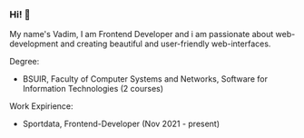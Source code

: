 ### Hi! 👋 

My name's Vadim, I am Frontend Developer and i am passionate about web-development and creating  beautiful and user-friendly web-interfaces.

Degree:
- BSUIR, Faculty of Computer Systems and Networks, Software for Information Technologies (2 courses)

Work Expirience:
- Sportdata, Frontend-Developer (Nov 2021 - present)


